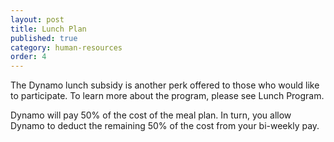 ```yaml
---
layout: post
title: Lunch Plan
published: true
category: human-resources
order: 4
---
```

The Dynamo lunch subsidy is another perk offered to those who would like to participate. To learn more about the program, please see Lunch Program.

<!-- more -->

Dynamo will pay 50% of the cost of the meal plan. In turn, you allow Dynamo to deduct the remaining 50% of the cost from your bi-weekly pay.